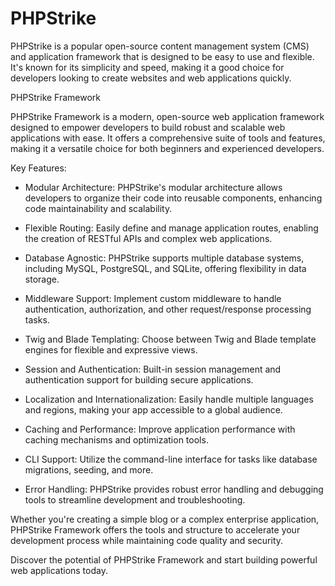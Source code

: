 # PHPStrike

PHPStrike is a popular open-source content management system (CMS) and application framework that is designed to be easy to use and flexible. It's known for its simplicity and speed, making it a good choice for developers looking to create websites and web applications quickly.

PHPStrike Framework

PHPStrike Framework is a modern, open-source web application framework designed to empower developers to build robust and scalable web applications with ease. It offers a comprehensive suite of tools and features, making it a versatile choice for both beginners and experienced developers.

Key Features:

* Modular Architecture: PHPStrike's modular architecture allows developers to organize their code into reusable components, enhancing code maintainability and scalability.

* Flexible Routing: Easily define and manage application routes, enabling the creation of RESTful APIs and complex web applications.

* Database Agnostic: PHPStrike supports multiple database systems, including MySQL, PostgreSQL, and SQLite, offering flexibility in data storage.

* Middleware Support: Implement custom middleware to handle authentication, authorization, and other request/response processing tasks.

* Twig and Blade Templating: Choose between Twig and Blade template engines for flexible and expressive views.

* Session and Authentication: Built-in session management and authentication support for building secure applications.

* Localization and Internationalization: Easily handle multiple languages and regions, making your app accessible to a global audience.

* Caching and Performance: Improve application performance with caching mechanisms and optimization tools.

* CLI Support: Utilize the command-line interface for tasks like database migrations, seeding, and more.

* Error Handling: PHPStrike provides robust error handling and debugging tools to streamline development and troubleshooting.

Whether you're creating a simple blog or a complex enterprise application, PHPStrike Framework offers the tools and structure to accelerate your development process while maintaining code quality and security.

Discover the potential of PHPStrike Framework and start building powerful web applications today.
